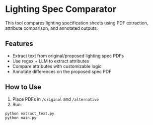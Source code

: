 # Lighting Spec Comparator

This tool compares lighting specification sheets using PDF extraction, attribute comparison, and annotated outputs.

## Features
- Extract text from original/proposed lighting spec PDFs
- Use regex + LLM to extract attributes
- Compare attributes with customizable logic
- Annotate differences on the proposed spec PDF

## How to Use
1. Place PDFs in `/original` and `/alternative`
2. Run:
```bash
python extract_text.py
python main.py
